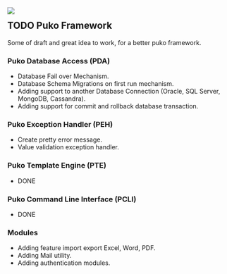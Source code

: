 <img align="left" src="https://github.com/Velliz/pukodocs/blob/gh-pages/icon/material/puko-material-50.png">

## TODO Puko Framework

Some of draft and great idea to work, for a better puko framework.

### Puko Database Access (PDA)
* Database Fail over Mechanism.
* Database Schema Migrations on first run mechanism.
* Adding support to another Database Connection (Oracle, SQL Server, MongoDB, Cassandra).
* Adding support for commit and rollback database transaction.

### Puko Exception Handler (PEH)
* Create pretty error message.
* Value validation exception handler.

### Puko Template Engine (PTE)
* DONE

### Puko Command Line Interface (PCLI)
* DONE

### Modules
* Adding feature import export Excel, Word, PDF.
* Adding Mail utility.
* Adding authentication modules.